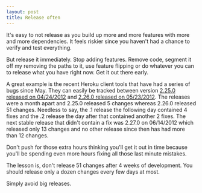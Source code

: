 ```yaml
---
layout: post
title: Release often
---
```


It's easy to not release as you build up more and more features with
more and more dependencies. It feels riskier since you haven't had a
chance to verify and test everything.

But release it immediately. Stop adding features. Remove code, segment it off
my removing the paths to it, use feature flipping or do whatever you can
to release what you have right now. Get it out there early.

A great example is the recent Heroku client tools that have had a series
of bugs since May. They can easily be tracked between version
[2.25.0 released on 04/24/2012](https://github.com/heroku/heroku/blob/5df8bb266aee88192fb5ff447c9b5a2320e2c636/CHANGELOG#L351)
and [2.26.0 released on 05/23/2012](https://github.com/heroku/heroku/blob/5df8bb266aee88192fb5ff447c9b5a2320e2c636/CHANGELOG#L295).
The releases were a month apart and 2.25.0 released 5 changes whereas
2.26.0 released 51 changes. Needless to say, the .1 release the
following day contained 4 fixes and the .2 release the day after that
contained another 2 fixes. The next stable release that didn't contain a
fix was 2.27.0 on 06/14/2012 which released only 13 changes and no other
release since then has had more than 12 changes.

Don't push for those extra hours thinking you'll get it out in time
because you'll be spending even more hours fixing all those last minute
mistakes.

The lesson is, don't release 51 changes after 4 weeks of development.
You should release only a dozen changes every few days at most.

Simply avoid big releases.

